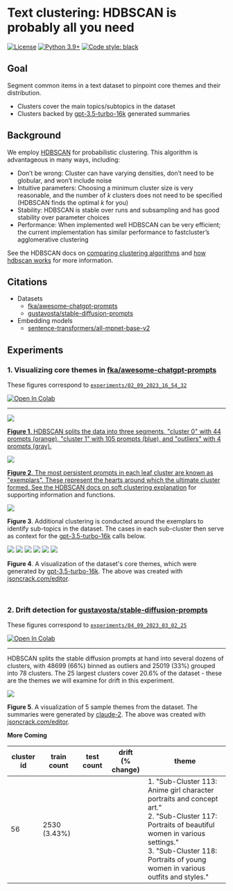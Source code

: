 # Text clustering: HDBSCAN is probably all you need

[![License](https://img.shields.io/badge/License-Apache_2.0-green.svg)](https://github.com/daniel-furman/Polyglot-or-Not/blob/main/LICENSE) 
[![Python 3.9+](https://img.shields.io/badge/python-3.9+-blue.svg)](https://www.python.org/downloads/release/python-390/) 
[![Code style: black](https://img.shields.io/badge/code%20style-black-000000.svg)](https://github.com/psf/black) 

## Goal

Segment common items in a text dataset to pinpoint core themes and their distribution. 

* Clusters cover the main topics/subtopics in the dataset
* Clusters backed by [gpt-3.5-turbo-16k](https://platform.openai.com/docs/models/gpt-3-5) generated summaries

## Background

We employ [HDBSCAN](https://hdbscan.readthedocs.io/en/latest/index.html) for probabilistic clustering. This algorithm is advantageous in many ways, including:

* Don’t be wrong: Cluster can have varying densities, don’t need to be globular, and won’t include noise
* Intuitive parameters: Choosing a minimum cluster size is very reasonable, and the number of *k* clusters does not need to be specified (HDBSCAN finds the optimal *k* for you)
* Stability: HDBSCAN is stable over runs and subsampling and has good stability over parameter choices
* Performance: When implemented well HDBSCAN can be very efficient; the current implementation has similar performance to fastcluster’s agglomerative clustering

See the HDBSCAN docs on [comparing clustering algorithms](https://hdbscan.readthedocs.io/en/latest/comparing_clustering_algorithms.html#hdbscan) and [how hdbscan works](https://hdbscan.readthedocs.io/en/latest/how_hdbscan_works.html) for more information.

## Citations

* Datasets
    * [fka/awesome-chatgpt-prompts](https://huggingface.co/datasets/fka/awesome-chatgpt-prompts)
    * [gustavosta/stable-diffusion-prompts](https://huggingface.co/datasets/Gustavosta/Stable-Diffusion-Prompts)  
* Embedding models
    * [sentence-transformers/all-mpnet-base-v2](https://huggingface.co/sentence-transformers/all-mpnet-base-v2)

## Experiments

### 1. Visualizing core themes in [fka/awesome-chatgpt-prompts](https://huggingface.co/datasets/fka/awesome-chatgpt-prompts)

These figures correspond to [`experiments/02_09_2023_16_54_32`](https://github.com/daniel-furman/awesome-chatgpt-prompts-clustering/tree/main/experiments/02_09_2023_16_54_32)

<a target="_blank" href="https://colab.research.google.com/github/daniel-furman/awesome-chatgpt-prompts-clustering/blob/main/notebooks/awesome-chatgpt-prompts-clustering.ipynb"> <img src="https://colab.research.google.com/assets/colab-badge.svg" alt="Open In Colab"/>

---

![](experiments/02_09_2023_16_54_32/assets/clusters_viz_1.png)

**Figure 1**. HDBSCAN splits the data into three segments, "cluster 0" with 44 prompts (orange), "cluster 1" with 105 prompts (blue), and "outliers" with 4 prompts (gray).

![](experiments/02_09_2023_16_54_32/assets/exemplars_viz_1.png)

**Figure 2**. The most persistent prompts in each leaf cluster are known as "exemplars". These represent the hearts around which the ultimate cluster formed. See the HDBSCAN docs on [soft clustering explanation](https://hdbscan.readthedocs.io/en/latest/soft_clustering_explanation.html#distance-based-membership) for supporting information and functions.

![](experiments/02_09_2023_16_54_32/assets/exemplars_viz_2.png)

**Figure 3**. Additional clustering is conducted around the exemplars to identify sub-topics in the dataset. The cases in each sub-cluster then serve as context for the [gpt-3.5-turbo-16k](https://platform.openai.com/docs/models/gpt-3-5) calls below.

![](experiments/02_09_2023_16_54_32/assets/cluster0_subcluster0.png)
![](experiments/02_09_2023_16_54_32/assets/cluster0_subcluster1.png)
![](experiments/02_09_2023_16_54_32/assets/cluster1_subcluster2.png)
![](experiments/02_09_2023_16_54_32/assets/cluster1_subcluster3.png)
![](experiments/02_09_2023_16_54_32/assets/cluster1_subcluster4.png)
![](experiments/02_09_2023_16_54_32/assets/cluster1_subcluster5.png)

**Figure 4**. A visualization of the dataset's core themes, which were generated by [gpt-3.5-turbo-16k](https://platform.openai.com/docs/models/gpt-3-5). The above was created with [jsoncrack.com/editor](https://jsoncrack.com/editor).

<br>

### 2. Drift detection for [gustavosta/stable-diffusion-prompts](https://huggingface.co/datasets/Gustavosta/Stable-Diffusion-Prompts)

These figures correspond to [`experiments/04_09_2023_03_02_25`](https://github.com/daniel-furman/awesome-chatgpt-prompts-clustering/tree/main/experiments/04_09_2023_03_02_25)

<a target="_blank" href="https://colab.research.google.com/github/daniel-furman/awesome-chatgpt-prompts-clustering/blob/main/notebooks/stable-diffusion-prompts-clustering.ipynb">
  <img src="https://colab.research.google.com/assets/colab-badge.svg" alt="Open In Colab"/>
</a>

---

HDBSCAN splits the stable diffusion prompts at hand into several dozens of clusters, with 48699 (66%) binned as outliers and 25019 (33%) grouped into 78 clusters. The 25 largest clusters cover 20.6% of the dataset - these are the themes we will examine for drift in this experiment.

![](experiments/04_09_2023_03_02_25/assets/selected_5_themes.png)

**Figure 5**. A visualization of 5 sample themes from the dataset. The summaries were generated by [claude-2](https://claude.ai/chats). The above was created with [jsoncrack.com/editor](https://jsoncrack.com/editor).


**More Coming**

| cluster id | train count  | test count | drift<br />(% change) | theme                                                                                                                                                                                                                                         |
|------------|--------------|------------|-----------------------|-----------------------------------------------------------------------------------------------------------------------------------------------------------------------------------------------------------------------------------------------|
| 56         | 2530 (3.43%) |            |                       | 1. "Sub-Cluster 113: Anime girl character portraits and concept art."<br /> 2. "Sub-Cluster 117: Portraits of beautiful women in various settings."<br /> 3. "Sub-Cluster 118: Portraits of young women in various outfits and styles."<br /> |